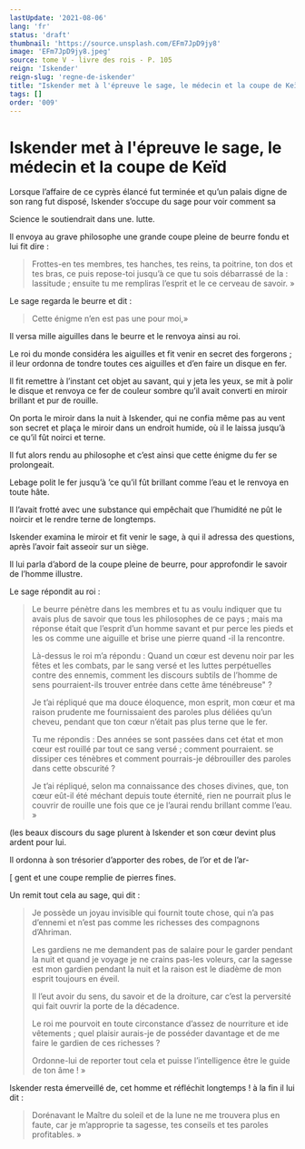 ```yaml
---
lastUpdate: '2021-08-06'
lang: 'fr'
status: 'draft'
thumbnail: 'https://source.unsplash.com/EFm7JpD9jy8'
image: 'EFm7JpD9jy8.jpeg'
source: tome V - livre des rois - P. 105
reign: 'Iskender'
reign-slug: 'regne-de-iskender'
title: "Iskender met à l'épreuve le sage, le médecin et la coupe de Keïd | Le Livre des Rois | Shâhnâmeh"
tags: []
order: '009'
---
```


<!-- LTeX: language=fr -->

# Iskender met à l'épreuve le sage, le médecin et la coupe de Keïd

Lorsque l’affaire de ce cyprès élancé fut terminée et qu’un palais digne de son rang fut disposé, Iskender s’occupe du sage pour voir comment sa

Science le soutiendrait dans une. lutte.

Il envoya au grave philosophe une grande coupe pleine de beurre fondu et lui fit dire :

> Frottes-en tes membres, tes hanches, tes reins, ta poitrine, ton dos et tes bras, ce puis repose-toi jusqu’à ce que tu sois débarrassé de la : lassitude ; ensuite tu me rempliras l’esprit et le ce cerveau de savoir. »

Le sage regarda le beurre et dit :

> Cette énigme n’en est pas une pour moi,»

Il versa mille aiguilles dans le beurre et le renvoya ainsi au roi.

Le roi du monde considéra les aiguilles et fit venir en secret des forgerons ; il leur ordonna de tondre toutes ces aiguilles et d’en faire un disque en fer.

Il fit remettre à l’instant cet objet au savant, qui y jeta les yeux, se mit à polir le disque et renvoya ce fer de couleur sombre qu’il avait converti en miroir brillant et pur de rouille.

On porta le miroir dans la nuit à Iskender, qui ne confia même pas au vent son secret et plaça le miroir dans un endroit humide, où il le laissa jusqu’à ce qu’il fût noirci et terne.

Il fut alors rendu au philosophe et c’est ainsi que cette énigme du fer se prolongeait.

Lebage polit le fer jusqu’à ’ce qu’il fût brillant comme l’eau et le renvoya en toute hâte.

Il l’avait frotté avec une substance qui empêchait que l’humidité ne pût le noircir et le rendre terne de longtemps.

Iskender examina le miroir et fit venir le sage, à qui il adressa des questions, après l’avoir fait asseoir sur un siège.

Il lui parla d’abord de la coupe pleine de beurre, pour approfondir le savoir de l’homme illustre.

Le sage répondit au roi :

> Le beurre pénètre dans les membres et tu as voulu indiquer que tu avais plus de savoir que tous les philosophes de ce pays ; mais ma réponse était que l’esprit d’un homme savant et pur perce les pieds et les os comme une aiguille et brise une pierre quand -il la rencontre.
>
> Là-dessus le roi m’a répondu : Quand un cœur est devenu noir par les fêtes et les combats, par le sang versé et les luttes perpétuelles contre des ennemis, comment les discours subtils de l’homme de sens pourraient-ils trouver entrée dans cette âme ténébreuse" ?
>
> Je t’ai répliqué que ma douce éloquence, mon esprit, mon cœur et ma raison prudente me fournissaient des paroles plus déliées qu’un cheveu, pendant que ton cœur n’était pas plus terne que le fer.
>
> Tu me répondis : Des années se sont passées dans cet état et mon cœur est rouillé par tout ce sang versé ; comment pourraient. se dissiper ces ténèbres et comment pourrais-je débrouiller des paroles dans cette obscurité ?
>
> Je t’ai répliqué, selon ma connaissance des choses divines, que, ton cœur eût-il été méchant depuis toute éternité, rien ne pourrait plus le couvrir de rouille une fois que ce je l’aurai rendu brillant comme l’eau. »

(les beaux discours du sage plurent à Iskender et son cœur devint plus ardent pour lui.

Il ordonna à son trésorier d’apporter des robes, de l’or et de l’ar-

[
gent et une coupe remplie de pierres fines.

Un remit tout cela au sage, qui dit :

> Je possède un joyau invisible qui fournit toute chose, qui n’a pas d’ennemi et n’est pas comme les richesses des compagnons d’Ahriman.
>
> Les gardiens ne me demandent pas de salaire pour le garder pendant la nuit et quand je voyage je ne crains pas-les voleurs, car la sagesse est mon gardien pendant la nuit et la raison est le diadème de mon esprit toujours en éveil.
>
> Il l’eut avoir du sens, du savoir et de la droiture, car c’est la perversité qui fait ouvrir la porte de la décadence.
>
> Le roi me pourvoit en toute circonstance d’assez de nourriture et ide vêtements ; quel plaisir aurais-je de posséder davantage et de me faire le gardien de ces richesses ?
>
> Ordonne-lui de reporter tout cela et puisse l’intelligence être le guide de ton âme ! »

Iskender resta émerveillé de, cet homme et réfléchit longtemps ! à la fin il lui dit :

> Dorénavant le Maître du soleil et de la lune ne me trouvera plus en faute, car je m’approprie ta sagesse, tes conseils et tes paroles profitables. »
